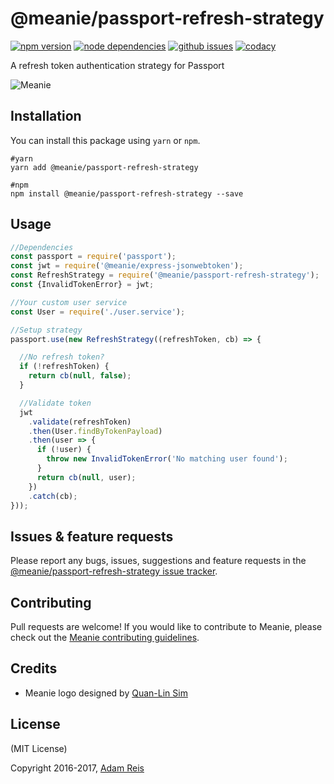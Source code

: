 # @meanie/passport-refresh-strategy

[![npm version](https://img.shields.io/npm/v/@meanie/passport-refresh-strategy.svg)](https://www.npmjs.com/package/@meanie/passport-refresh-strategy)
[![node dependencies](https://david-dm.org/meanie/passport-refresh-strategy.svg)](https://david-dm.org/meanie/passport-refresh-strategy)
[![github issues](https://img.shields.io/github/issues/meanie/passport-refresh-strategy.svg)](https://github.com/meanie/passport-refresh-strategy/issues)
[![codacy](https://img.shields.io/codacy/7872d6222f1348a8aa9df98f422ad007.svg)](https://www.codacy.com/app/meanie/passport-refresh-strategy)


A refresh token authentication strategy for Passport

![Meanie](https://raw.githubusercontent.com/meanie/meanie/master/meanie-logo-full.png)

## Installation

You can install this package using `yarn` or `npm`.

```shell
#yarn
yarn add @meanie/passport-refresh-strategy

#npm
npm install @meanie/passport-refresh-strategy --save
```

## Usage

```js
//Dependencies
const passport = require('passport');
const jwt = require('@meanie/express-jsonwebtoken');
const RefreshStrategy = require('@meanie/passport-refresh-strategy');
const {InvalidTokenError} = jwt;

//Your custom user service
const User = require('./user.service');

//Setup strategy
passport.use(new RefreshStrategy((refreshToken, cb) => {

  //No refresh token?
  if (!refreshToken) {
    return cb(null, false);
  }

  //Validate token
  jwt
    .validate(refreshToken)
    .then(User.findByTokenPayload)
    .then(user => {
      if (!user) {
        throw new InvalidTokenError('No matching user found');
      }
      return cb(null, user);
    })
    .catch(cb);
}));
```

## Issues & feature requests

Please report any bugs, issues, suggestions and feature requests in the [@meanie/passport-refresh-strategy issue tracker](https://github.com/meanie/passport-refresh-strategy/issues).

## Contributing

Pull requests are welcome! If you would like to contribute to Meanie, please check out the [Meanie contributing guidelines](https://github.com/meanie/meanie/blob/master/CONTRIBUTING.md).

## Credits

* Meanie logo designed by [Quan-Lin Sim](mailto:quan.lin.sim+meanie@gmail.com)

## License
(MIT License)

Copyright 2016-2017, [Adam Reis](https://adam.reis.nz)
